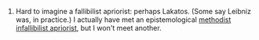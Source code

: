 <div class="footnotes">
<ol>
	<li class="footnote" id="fn:1">
		Hard to imagine a fallibilist apriorist: perhaps Lakatos. (Some say Leibniz was, in practice.) I actually have met an epistemological <a href="https://en.wikipedia.org/wiki/Methodism_(philosophy)">methodist</a> <a href="https://en.wikipedia.org/wiki/Radical_skepticism">infallibilist apriorist</a>, but I won't meet another. 
	</li>

</ol>

</div>